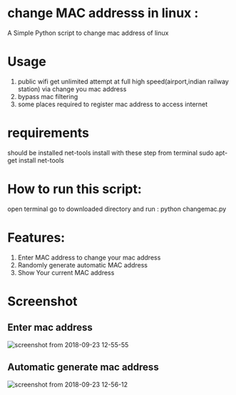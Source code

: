 # change MAC addresss in linux :
A Simple Python script to change mac address of linux 
# Usage
1. public wifi get unlimited attempt at full high speed(airport,indian railway station) via change you mac address
2. bypass mac filtering
3. some places required to register mac address to access internet 
# requirements
should be installed net-tools
install with these step from terminal
sudo apt-get install net-tools
# How to run this script:
open terminal go to downloaded directory and run : python changemac.py
# Features:
1. Enter MAC address to change your mac address
2. Randomly generate automatic MAC address
3. Show Your current MAC address
# Screenshot
## Enter mac address
![screenshot from 2018-09-23 12-55-55](https://user-images.githubusercontent.com/29729380/45925310-4e6e7f80-bf30-11e8-8d8e-e7280093b17b.png)

## Automatic generate mac address 

![screenshot from 2018-09-23 12-56-12](https://user-images.githubusercontent.com/29729380/45925311-4f9fac80-bf30-11e8-861d-115e1ffd8e99.png)


